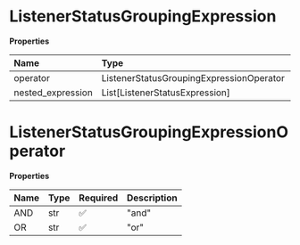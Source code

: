 # ListenerStatusGroupingExpression

**Properties**

| Name              | Type                                     | Required | Description |
| :---------------- | :--------------------------------------- | :------- | :---------- |
| operator          | ListenerStatusGroupingExpressionOperator | ✅       |             |
| nested_expression | List[ListenerStatusExpression]           | ❌       |             |

# ListenerStatusGroupingExpressionOperator

**Properties**

| Name | Type | Required | Description |
| :--- | :--- | :------- | :---------- |
| AND  | str  | ✅       | "and"       |
| OR   | str  | ✅       | "or"        |

